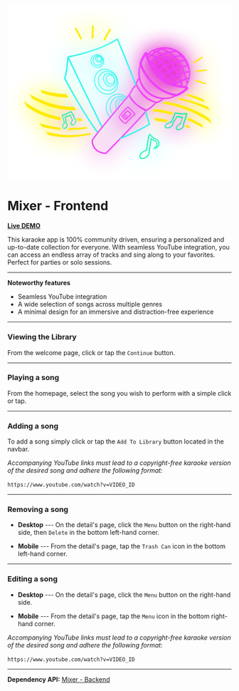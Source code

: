 ![](./src/assets/microphone.png)
# Mixer - Frontend

**[Live DEMO](https://mixerkaraoke.netlify.app)**

This karaoke app is 100% community driven, ensuring a personalized and up-to-date collection for everyone. With seamless YouTube integration, you can access an endless array of tracks and sing along to your favorites. Perfect for parties or solo sessions.

---

__Noteworthy features__
- Seamless YouTube integration
- A wide selection of songs across multiple genres
- A minimal design for an immersive and distraction-free experience

---

### Viewing the Library
From the welcome page, click or tap the `Continue` button.

---

### Playing a song
From the homepage, select the song you wish to perform with a simple click or tap.

---

### Adding a song
To add a song simply click or tap the `Add To Library` button located in the navbar.

*Accompanying YouTube links must lead to a copyright-free karaoke version of the desired song and adhere the following format:*

`https://www.youtube.com/watch?v=VIDEO_ID`

---

### Removing a song
- __Desktop__ --- On the detail's page, click the `Menu` button on the right-hand side, then `Delete` in the bottom left-hand corner.

- __Mobile__ --- From the detail's page, tap the `Trash Can` icon in the bottom left-hand corner.

---

### Editing a song
- __Desktop__ --- On the detail's page, click the `Menu` button on the right-hand side.

- __Mobile__ --- From the detail's page, tap the `Menu` icon in the bottom right-hand corner.

*Accompanying YouTube links must lead to a copyright-free karaoke version of the desired song and adhere the following format:*

`https://www.youtube.com/watch?v=VIDEO_ID`

---

__Dependency API:__
[Mixer - Backend](https://github.com/overtonjust/mixer-backend)
